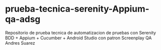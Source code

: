 # prueba-tecnica-serenity-Appium-qa-adsg
Repositorio de prueba tecnica de automatizacion de pruebas con  Serenity BDD + Appium + Cucumber + Android Studio con patron Screenplay QA Andres Suarez
